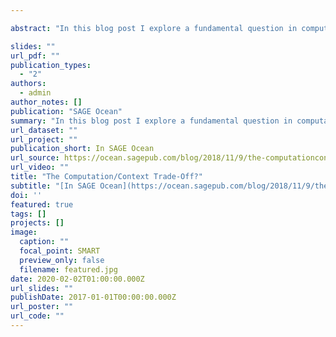 ```yaml
---

abstract: "In this blog post I explore a fundamental question in computational social science: does “big computation” necessarily comes at the expense of narrative richness, contextual detail, and theory? Or, conversely, narrative richness can only happen without computation? I call this the (assumed) computation/context trade-off, and it has been repeated so often that it has almost become a truism. I claim, however, that there is no computation/context trade-off. Computational methods, including machine learning, can be used to find universal or near-universal patterns like those listed above (if that’s what you’re into), but they can also be used to enhance qualitative, interpretive, and context-specific research."

slides: ""
url_pdf: ""
publication_types:
  - "2"
authors:
  - admin
author_notes: []
publication: "SAGE Ocean"
summary: "In this blog post I explore a fundamental question in computational social science: does “big computation” necessarily comes at the expense of narrative richness, contextual detail, and theory? Or, conversely, narrative richness can only happen without computation?"
url_dataset: ""
url_project: ""
publication_short: In SAGE Ocean
url_source: https://ocean.sagepub.com/blog/2018/11/9/the-computationcontext-trade-off
url_video: ""
title: "The Computation/Context Trade-Off?"
subtitle: "[In SAGE Ocean](https://ocean.sagepub.com/blog/2018/11/9/the-computationcontext-trade-off)"
doi: ''
featured: true
tags: []
projects: []
image:
  caption: ""
  focal_point: SMART
  preview_only: false
  filename: featured.jpg
date: 2020-02-02T01:00:00.000Z
url_slides: ""
publishDate: 2017-01-01T00:00:00.000Z
url_poster: ""
url_code: ""
---
```


